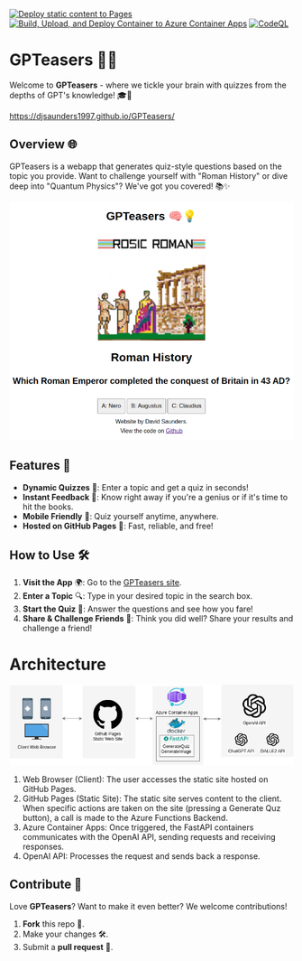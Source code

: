 [![Deploy static content to Pages](https://github.com/DJSaunders1997/GPTeasers/actions/workflows/static.yml/badge.svg)](https://github.com/DJSaunders1997/GPTeasers/actions/workflows/static.yml)
[![Build, Upload, and Deploy Container to Azure Container Apps](https://github.com/DJSaunders1997/GPTeasers/actions/workflows/generate-quiz-AutoDeployTrigger-ac144fc3-33a1-42d2-a9e0-ab03d8457c77.yml/badge.svg?branch=main)](https://github.com/DJSaunders1997/GPTeasers/actions/workflows/generate-quiz-AutoDeployTrigger-ac144fc3-33a1-42d2-a9e0-ab03d8457c77.yml)
[![CodeQL](https://github.com/DJSaunders1997/GPTeasers/actions/workflows/github-code-scanning/codeql/badge.svg)](https://github.com/DJSaunders1997/GPTeasers/actions/workflows/github-code-scanning/codeql)
# GPTeasers 🧠💡

Welcome to **GPTeasers** - where we tickle your brain with quizzes from the depths of GPT's knowledge! 🎓🤖

https://djsaunders1997.github.io/GPTeasers/


## Overview 🌐

GPTeasers is a webapp that generates quiz-style questions based on the topic you provide. Want to challenge yourself with "Roman History" or dive deep into "Quantum Physics"? We've got you covered! 📚✨

![Game of GPTeasers](./web_ui.png)

## Features 🌟

- **Dynamic Quizzes** 📝: Enter a topic and get a quiz in seconds!
- **Instant Feedback** 💬: Know right away if you're a genius or if it's time to hit the books.
- **Mobile Friendly** 📱: Quiz yourself anytime, anywhere.
- **Hosted on GitHub Pages** 🚀: Fast, reliable, and free!

## How to Use 🛠️

1. **Visit the App** 🌍: Go to the [GPTeasers site](https://djsaunders1997.github.io/GPTeasers/).
2. **Enter a Topic** 🔍: Type in your desired topic in the search box.
3. **Start the Quiz** 🎉: Answer the questions and see how you fare!
4. **Share & Challenge Friends** 🤝: Think you did well? Share your results and challenge a friend!


# Architecture

![Architecture Diagram](./Architecture.drawio.png)

1. Web Browser (Client): The user accesses the static site hosted on GitHub Pages.
2. GitHub Pages (Static Site): The static site serves content to the client. When specific actions are taken on the site (pressing a Generate Quz button), a call is made to the Azure Functions Backend.
3. Azure Container Apps: Once triggered, the FastAPI containers communicates with the OpenAI API, sending requests and receiving responses.
4. OpenAI API: Processes the request and sends back a response.

## Contribute 🤲

Love **GPTeasers**? Want to make it even better? We welcome contributions!

1. **Fork** this repo 🍴.
2. Make your changes 🛠️.
3. Submit a **pull request** 👥.


